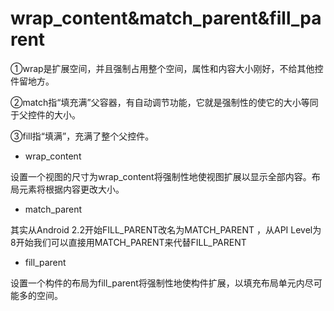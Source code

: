 # wrap_content&match_parent&fill_parent

①wrap是扩展空间，并且强制占用整个空间，属性和内容大小刚好，不给其他控件留地方。

②match指“填充满”父容器，有自动调节功能，它就是强制性的使它的大小等同于父控件的大小。

③fill指“填满”，充满了整个父控件。



* wrap_content

设置一个视图的尺寸为wrap_content将强制性地使视图扩展以显示全部内容。布局元素将根据内容更改大小。

* match_parent

其实从Android 2.2开始FILL_PARENT改名为MATCH_PARENT ，从API Level为8开始我们可以直接用MATCH_PARENT来代替FILL_PARENT

* fill_parent

设置一个构件的布局为fill_parent将强制性地使构件扩展，以填充布局单元内尽可能多的空间。